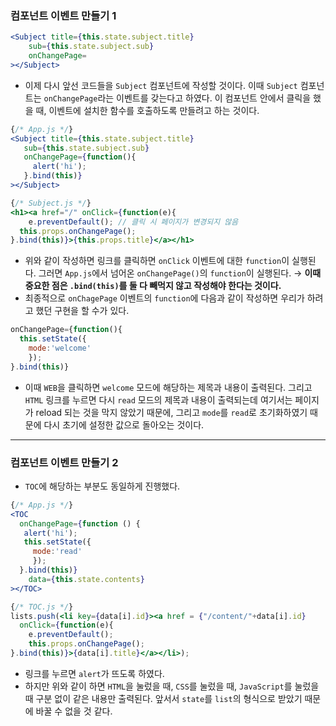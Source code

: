 ### 컴포넌트 이벤트 만들기 1

```jsx
<Subject title={this.state.subject.title} 
    sub={this.state.subject.sub}
    onChangePage=
></Subject>
```

- 이제 다시 앞선 코드들을 `Subject` 컴포넌트에 작성할 것이다. 이때 `Subject` 컴포넌트는 `onChangePage`라는 이벤트를 갖는다고 하였다. 이 컴포넌트 안에서 클릭을 했을 때, 이벤트에 설치한 함수를 호출하도록 만들려고 하는 것이다.

```jsx
{/* App.js */}
<Subject title={this.state.subject.title} 
   sub={this.state.subject.sub}
   onChangePage={function(){
     alert('hi');
   }.bind(this)}
></Subject>

{/* Subject.js */}
<h1><a href="/" onClick={function(e){
	e.preventDefault(); // 클릭 시 페이지가 변경되지 않음
  this.props.onChangePage();
}.bind(this)}>{this.props.title}</a></h1>
```

- 위와 같이 작성하면 링크를 클릭하면 `onClick` 이벤트에 대한 `function`이 실행된다. 그러면 `App.js`에서 넘어온 `onChangePage()`의 `function`이 실행된다. 
→ **이때 중요한 점은 `.bind(this)`를 둘 다 빼먹지 않고 작성해야 한다는 것이다.**
- 최종적으로 `onChagePage` 이벤트의 `function`에 다음과 같이 작성하면 우리가 하려고 했던 구현을 할 수가 있다.

```jsx
onChangePage={function(){
  this.setState({
    mode:'welcome'
	});
}.bind(this)}
```

- 이때 `WEB`을 클릭하면 `welcome` 모드에 해당하는 제목과 내용이 출력된다. 그리고 `HTML` 링크를 누르면 다시 `read` 모드의 제목과 내용이 출력되는데 여기서는 페이지가 reload 되는 것을 막지 않았기 때문에, 그리고 `mode`를 `read`로 초기화하였기 때문에 다시 초기에 설정한 값으로 돌아오는 것이다.

---

### 컴포넌트 이벤트 만들기 2

- `TOC`에 해당하는 부분도 동일하게 진행했다.

```jsx
{/* App.js */}
<TOC
  onChangePage={function () {
   alert('hi');
   this.setState({
     mode:'read'
	 });
  }.bind(this)}
	data={this.state.contents}
></TOC>

{/* TOC.js */}
lists.push(<li key={data[i].id}><a href = {"/content/"+data[i].id} 
  onClick={function(e){
	e.preventDefault();
	this.props.onChangePage();
}.bind(this)}>{data[i].title}</a></li>);
```

- 링크를 누르면 `alert`가 뜨도록 하였다.
- 하지만 위와 같이 하면 `HTML`을 눌렀을 때, `CSS`를 눌렀을 때, `JavaScript`를 눌렀을 때 구분 없이 같은 내용만 출력된다. 앞서서 `state`를 `list`의 형식으로 받았기 때문에 바꿀 수 없을 것 같다.